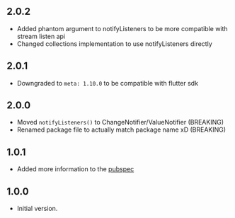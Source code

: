 ## 2.0.2
- Added phantom argument to notifyListeners to be more compatible with stream listen api
- Changed collections implementation to use notifyListeners directly

## 2.0.1
- Downgraded to `meta: 1.10.0` to be compatible with flutter sdk

## 2.0.0
- Moved `notifyListeners()` to ChangeNotifier/ValueNotifier (BREAKING)
- Renamed package file to actually match package name xD (BREAKING)

## 1.0.1
- Added more information to the [pubspec](/pubspec.yaml)

## 1.0.0
- Initial version.
